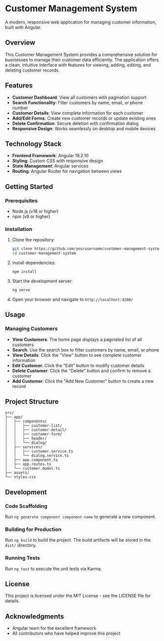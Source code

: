 # Customer Management System

A modern, responsive web application for managing customer information, built with Angular.

## Overview

This Customer Management System provides a comprehensive solution for businesses to manage their customer data efficiently. The application offers a clean, intuitive interface with features for viewing, adding, editing, and deleting customer records.

## Features

- **Customer Dashboard**: View all customers with pagination support
- **Search Functionality**: Filter customers by name, email, or phone number
- **Customer Details**: View complete information for each customer
- **Add/Edit Forms**: Create new customer records or update existing ones
- **Delete Confirmation**: Secure deletion with confirmation dialog
- **Responsive Design**: Works seamlessly on desktop and mobile devices

## Technology Stack

- **Frontend Framework**: Angular 19.2.10
- **Styling**: Custom CSS with responsive design
- **State Management**: Angular services
- **Routing**: Angular Router for navigation between views

## Getting Started

### Prerequisites

- Node.js (v18 or higher)
- npm (v9 or higher)

### Installation

1. Clone the repository:
   ```bash
   git clone https://github.com/yourusername/customer-management-system.git
   cd customer-management-system
   ```

2. Install dependencies:
   ```bash
   npm install
   ```

3. Start the development server:
   ```bash
   ng serve
   ```

4. Open your browser and navigate to `http://localhost:4200/`

## Usage

### Managing Customers

- **View Customers**: The home page displays a paginated list of all customers
- **Search**: Use the search box to filter customers by name, email, or phone
- **View Details**: Click the "View" button to see complete customer information
- **Edit Customer**: Click the "Edit" button to modify customer details
- **Delete Customer**: Click the "Delete" button and confirm to remove a customer
- **Add Customer**: Click the "Add New Customer" button to create a new record

## Project Structure

```
src/
├── app/
│   ├── components/
│   │   ├── customer-list/
│   │   ├── customer-detail/
│   │   ├── customer-form/
│   │   ├── header/
│   │   └── dialog/
│   ├── services/
│   │   ├── customer.service.ts
│   │   └── dialog.service.ts
│   ├── app.component.ts
│   ├── app.routes.ts
│   └── customer.model.ts
├── assets/
└── styles.css
```

## Development

### Code Scaffolding

Run `ng generate component component-name` to generate a new component.

### Building for Production

Run `ng build` to build the project. The build artifacts will be stored in the `dist/` directory.

### Running Tests

Run `ng test` to execute the unit tests via Karma.

## License

This project is licensed under the MIT License - see the LICENSE file for details.

## Acknowledgments

- Angular team for the excellent framework
- All contributors who have helped improve this project
